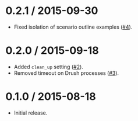 0.2.1 / 2015-09-30
==================

  * Fixed isolation of scenario outline examples ([#4](https://github.com/elifesciences/isolated-drupal-behat-extension/pull/4)).

0.2.0 / 2015-09-18
==================

  * Added `clean_up` setting ([#2](https://github.com/elifesciences/isolated-drupal-behat-extension/pull/2)).
  * Removed timeout on Drush processes ([#3](https://github.com/elifesciences/isolated-drupal-behat-extension/pull/3)).

0.1.0 / 2015-08-18
==================

  * Initial release.
